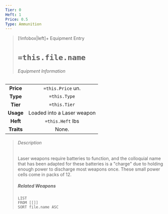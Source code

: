 ```yaml
---
Tier: 0
Heft: 1
Price: 0.5
Type: Ammunition
---
```

> [!infobox|left]+ Equipment Entry
> # `=this.file.name`
> ###### Equipment Information
|            |                            |
|:----------:|:--------------------------:|
| **Price**  |     `=this.Price` un.      |
|  **Type**  |        `=this.Type`        |
|  **Tier**  |        `=this.Tier`        |
| **Usage**  | Loaded into a Laser weapon |
|  **Heft**  |      `=this.Heft` lbs      |
| **Traits** |           None.            |
> ###### *Description*
> Laser weapons require batteries to function, and the colloquial name that has been adapted for these batteries is a "charge" due to holding enough power to discharge most weapons once. These small power cells come in packs of 12. 
> ##### Related Weapons
> ```dataview
> LIST 
> FROM [[]]
> SORT file.name ASC
> ```
